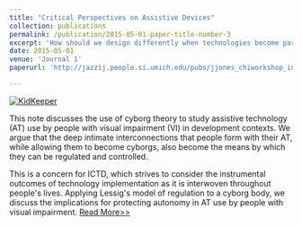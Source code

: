 ```yaml
---
title: "Critical Perspectives on Assistive Devices"
collection: publications
permalink: /publication/2015-05-01-paper-title-number-3
excerpt: 'How should we design differently when technologies become part of our bodies? '
date: 2015-05-01
venue: 'Journal 1'
paperurl: 'http://jazzij.people.si.umich.edu/pubs/jjones_chiworkshop_interarch_designhealth.pdf'

---
```


[![KidKeeper](http://img.youtube.com/vi/-De9I97_tPQ/0.jpg)](http://www.youtube.com/watch?v=-De9I97_tPQ "KidKeeper Promo Video")

This note discusses the use of cyborg theory to study assistive technology (AT) use by people with visual impairment (VI) in development contexts. We argue that the deep intimate interconnections that people form with their AT, while allowing them to become cyborgs, also become the means by which they can be regulated and controlled.

This is a concern for ICTD, which strives to consider the instrumental outcomes of technology implementation as it is interwoven throughout people's lives. Applying Lessig's model of regulation to a cyborg body, we discuss the implications for protecting autonomy in AT use by people with visual impairment.
[Read More>>](https://dl.acm.org/doi/10.1145/2737856.2737905)